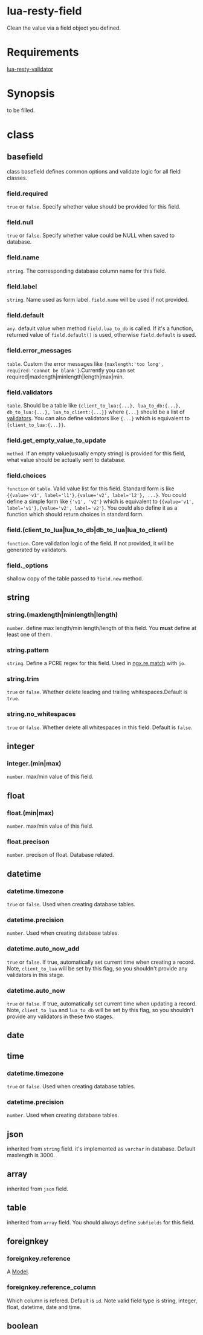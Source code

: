 # lua-resty-field
Clean the value via a field object you defined.

# Requirements
[lua-resty-validator](https://github.com/openresty/lua-resty-validator)

# Synopsis
to be filled.
# class
## basefield
class basefield defines common options and validate logic for all field classes.
### field.required
`true` or `false`. Specify whether value should be provided for this field.
### field.null
`true` or `false`. Specify whether value could be NULL when saved to database.
### field.name
`string`. The corresponding database column name for this field.
### field.label
`string`. Name used as form label. `field.name` will be used if not provided.
### field.default
`any`. default value when method `field.lua_to_db` is called. If it's a function, returned value of `field.default()` is used, otherwise `field.default` is used.
### field.error_messages
`table`. Custom the error messages like `{maxlength:'too long', required:'cannot be blank'}`.Currently you can set required|maxlength|minlength|length|max|min.
### field.validators
`table`. Should be a table like `{client_to_lua:{...}, lua_to_db:{...}, db_to_lua:{...}, lua_to_client:{...}}` where `{...}` should be a list of [validators](https://github.com/xiangnanscu/lua-resty-validator). You can also define validators like `{...}` which is equivalent to `{client_to_lua:{...}}`.
### field.get_empty_value_to_update
`method`. If an empty value(usually empty string) is provided for this field, what value should be actually sent to database.
### field.choices
`function` or `table`. Valid value list for this field. Standard form is like `{{value='v1', label='l1'},{value='v2', label='l2'}, ...}`. You could define a simple form like `{'v1', 'v2'}` which is equivalent to `{{value='v1', label='v1'},{value='v2', label='v2'}`. You could also define it as a function which should return choices in standard form.
### field.(client_to_lua|lua_to_db|db_to_lua|lua_to_client)
`function`. Core validation logic of the field. If not provided, it will be generated by validators.
### field._options
shallow copy of the table passed to `field.new` method.

## string
### string.(maxlength|minlength|length)
`number`. define max length/min length/length of this field. You **must** define at least one of them.
### string.pattern
`string`. Define a PCRE regex for this field. Used in [ngx.re.match](https://github.com/openresty/lua-nginx-module#ngxrematch) with `jo`.
### string.trim
`true` or `false`. Whether delete leading and trailing whitespaces.Default is `true`.
### string.no_whitespaces
`true` or `false`. Whether delete all whitespaces in this field. Default is `false`.
## integer
### integer.(min|max)
`number`. max/min value of this field.
## float
### float.(min|max)
`number`. max/min value of this field.
### float.precison
`number`. precison of float. Database related. 
## datetime
### datetime.timezone
`true` or `false`. Used when creating database tables.
### datetime.precision
`number`. Used when creating database tables.
### datetime.auto_now_add
`true` or `false`. If true, automatically set current time when creating a record. Note, `client_to_lua` will be set by this flag, so you shouldn't provide any validators in this stage.
### datetime.auto_now
`true` or `false`. If true, automatically set current time when updating a record. Note, `client_to_lua` and `lua_to_db` will be set by this flag, so you shouldn't provide any validators in these two stages.
## date
## time
### datetime.timezone
`true` or `false`. Used when creating database tables.
### datetime.precision
`number`. Used when creating database tables.
## json
inherited from `string` field. it's implemented as `varchar` in database. Default maxlength is 3000.
## array
inherited from `json` field. 
## table
inherited from `array` field. You should always define `subfields` for this field.
## foreignkey
### foreignkey.reference
A [Model](https://github.com/xiangnanscu/lua-resty-model).
### foreignkey.reference_column
Which column is refered. Default is `id`. Note valid field type is string, integer, float, datetime, date and time.
## boolean
